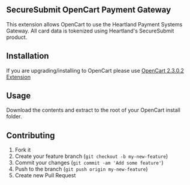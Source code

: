 ## SecureSubmit OpenCart Payment Gateway

This extension allows OpenCart to use the Heartland Payment Systems Gateway. All card data is tokenized using Heartland's SecureSubmit product.

## Installation
If you are upgrading/installing to OpenCart please use [OpenCart 2.3.0.2 Extension](https://github.com/hps/heartland-opencart-plugin/tree/opencart-2-3-0-2-extension-structural-changes)
## Usage
Download the contents and extract to the root of your OpenCart install folder.

## Contributing

1. Fork it
2. Create your feature branch (`git checkout -b my-new-feature`)
3. Commit your changes (`git commit -am 'Add some feature'`)
4. Push to the branch (`git push origin my-new-feature`)
5. Create new Pull Request
